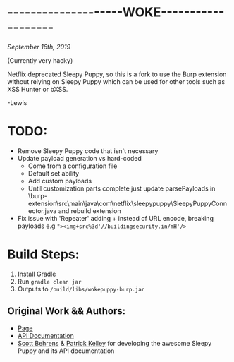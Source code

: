 --------------------WOKE-------------------
============
*September 16th, 2019*

(Currently very hacky)

Netflix deprecated Sleepy Puppy, so this is a fork to use the Burp extension without relying on Sleepy Puppy which can be used for other tools such as XSS Hunter or bXSS.

-Lewis 

# TODO:

* Remove Sleepy Puppy code that isn't necessary
* Update payload generation vs hard-coded
    * Come from a configuration file
    * Default set ability
    * Add custom payloads
    * Until customization parts complete just update parsePayloads in \burp-extension\src\main\java\com\netflix\sleepypuppy\SleepyPuppyConnector.java and rebuild extension
* Fix issue with 'Repeater' adding + instead of URL encode, breaking payloads e.g ```"><img+src%3d'//buildingsecurity.in/mH'/>```

# Build Steps:

1. Install Gradle
2. Run ```gradle clean jar```
3. Outputs to ```/build/libs/wokepuppy-burp.jar```



## Original Work && Authors: 

* [Page](https://github.com/netflix/sleepy-puppy)
* [API Documentation](https://github.com/netflix/sleepy-puppy/wiki/API)
* [Scott Behrens](https://github.com/sbehrens) & [Patrick Kelley](https://github.com/monkeysecurity) for developing the awesome Sleepy Puppy and its API documentation

